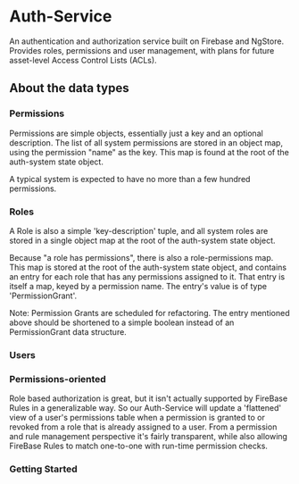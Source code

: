 # Auth-Service

An authentication and authorization service built on Firebase and NgStore. Provides roles, permissions and user management, with plans for future asset-level Access Control Lists (ACLs).


## About the data types

### Permissions

Permissions are simple objects, essentially just a key and an optional description. The list of all system permissions are stored in an object map, using the permission "name" as the key. This map is found at the root of the auth-system state object.

A typical system is expected to have no more than a few hundred permissions.

### Roles

A Role is also a simple 'key-description' tuple, and all system roles are stored in a single object map at the root of the auth-system state object.

Because "a role has permissions", there is also a role-permissions map. This map is stored at the root of the auth-system state object, and contains an entry for each role that has any permissions assigned to it. That entry is itself a map, keyed by a permission name. The entry's value is of type 'PermissionGrant'.

Note: Permission Grants are scheduled for refactoring. The entry mentioned above should be shortened to a simple boolean instead of an PermissionGrant data structure.


### Users






### Permissions-oriented

Role based authorization is great, but it isn't actually supported by FireBase Rules in a generalizable way. So our Auth-Service will update a 'flattened' view of a user's permissions table when a permission is granted to or revoked from a role that is already assigned to a user. From a permission and rule management perspective it's fairly transparent, while also allowing FireBase Rules to match one-to-one with  run-time permission checks.


###  Getting Started



